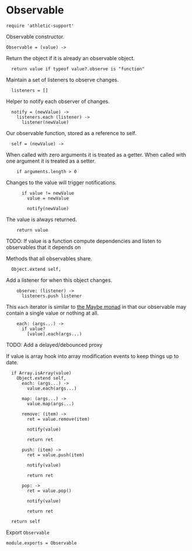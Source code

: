 Observable
==========

    require 'athletic-support'

Observable constructor.

    Observable = (value) ->

Return the object if it is already an observable object.

      return value if typeof value?.observe is "function"

Maintain a set of listeners to observe changes.

      listeners = []

Helper to notify each observer of changes.

      notify = (newValue) ->
        listeners.each (listener) ->
          listener(newValue)

Our observable function, stored as a reference to self.

      self = (newValue) ->

When called with zero arguments it is treated as a getter. When called with one argument it is treated as a setter.

        if arguments.length > 0

Changes to the value will trigger notifications.

          if value != newValue
            value = newValue

            notify(newValue)

The value is always returned.

        return value

TODO: If value is a function compute dependencies and listen to observables that it depends on

Methods that all observables share.

      Object.extend self,

Add a listener for when this object changes.

        observe: (listener) ->
          listeners.push listener

This `each` iterator is similar to [the Maybe monad](http://en.wikipedia.org/wiki/Monad_&#40;functional_programming&#41;#The_Maybe_monad) in that our observable may contain a single value or nothing at all.

        each: (args...) ->
          if value?
            [value].each(args...)

TODO: Add a delayed/debounced proxy

If value is array hook into array modification events to keep things up to date.

      if Array.isArray(value)
        Object.extend self,
          each: (args...) ->
            value.each(args...)

          map: (args...) ->
            value.map(args...)

          remove: (item) ->
            ret = value.remove(item)

            notify(value)

            return ret

          push: (item) ->
            ret = value.push(item)

            notify(value)

            return ret

          pop: ->
            ret = value.pop()

            notify(value)

            return ret

      return self

Export `Observable`

    module.exports = Observable
